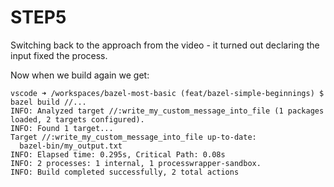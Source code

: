 # STEP5

Switching back to the approach from the video - it turned out declaring the input fixed the process.

Now when we build again we get:

```
vscode ➜ /workspaces/bazel-most-basic (feat/bazel-simple-beginnings) $ bazel build //...
INFO: Analyzed target //:write_my_custom_message_into_file (1 packages loaded, 2 targets configured).
INFO: Found 1 target...
Target //:write_my_custom_message_into_file up-to-date:
  bazel-bin/my_output.txt
INFO: Elapsed time: 0.295s, Critical Path: 0.08s
INFO: 2 processes: 1 internal, 1 processwrapper-sandbox.
INFO: Build completed successfully, 2 total actions
```
